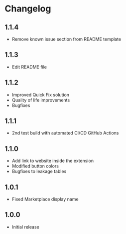 # Changelog

## 1.1.4
- Remove known issue section from README template

## 1.1.3
- Edit README file

## 1.1.2
- Improved Quick Fix solution
- Quality of life improvements
- Bugfixes

## 1.1.1

- 2nd test build with automated CI/CD GitHub Actions

## 1.1.0

- Add link to website inside the extension
- Modified button colors
- Bugfixes to leakage tables

## 1.0.1

- Fixed Marketplace display name

## 1.0.0

- Initial release
